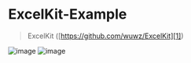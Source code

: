 # ExcelKit-Example

> ExcelKit ([https://github.com/wuwz/ExcelKit][1])

![image](https://git.oschina.net/wuwenze/ExcelKit-Example/raw/master/example.png)
![image](https://raw.githubusercontent.com/wuwz/ExcelKit-Example/master/example.gif)

  [1]: https://github.com/wuwz/ExcelKit